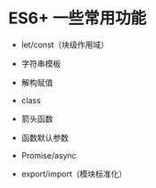 # ES6+ 一些常用功能

- let/const（块级作用域）

- 字符串模板

- 解构赋值

- class

- 箭头函数

- 函数默认参数

- Promise/async

- export/import（模块标准化）

